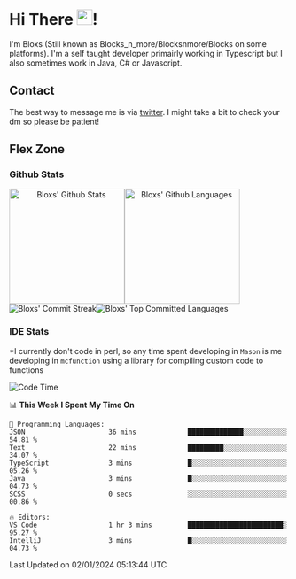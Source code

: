 # Hi There <img src="https://media.giphy.com/media/hvRJCLFzcasrR4ia7z/giphy.gif" width="28">!
I'm Bloxs (Still known as Blocks_n_more/Blocksnmore/Blocks on some platforms). I'm a self taught developer primairly working in Typescript but I also sometimes work in Java, C# or Javascript. 

## Contact
The best way to message me is via [twitter](https://twitter.com/blocksnmore). I might take a bit to check your dm so please be patient!

## Flex Zone
### Github Stats
<div style="display: flex;" align="center">
  <img src="https://readme-stats-gules.vercel.app/api?username=Blocksnmore&bg_color=23272A&show_icons=true&count_private=true&title_color=fff&text_color=fff&icon_color=3d34eb&hide_border=true&border_radius=10" alt="Bloxs' Github Stats" style="height: 13rem" />
 <img src="https://readme-stats-gules.vercel.app/api/top-langs/?username=Blocksnmore&layout=donut&count_private=true&hide_border=true&bg_color=23272A&title_color=fff&text_color=fff&icon_color=3d34eb&border_radius=10" alt="Bloxs' Github Languages" style="height: 13rem;" />
</div>
<div style="display: flex;" align="center">
  <img src="https://streak-stats.demolab.com?user=Blocksnmore&theme=github-dark-blue&hide_border=true" alt="Bloxs' Commit Streak">
  <img src="http://github-profile-summary-cards.vercel.app/api/cards/most-commit-language?username=Blocksnmore&theme=github_dark" alt="Bloxs' Top Committed Languages">
</div>

### IDE Stats
*I currently don't code in perl, so any time spent developing in `Mason` is me developing in `mcfunction` using a library for compiling custom code to functions
<!--START_SECTION:waka-->
![Code Time](http://img.shields.io/badge/Code%20Time-700%20hrs%2028%20mins-blue)

📊 **This Week I Spent My Time On** 

```text
💬 Programming Languages: 
JSON                     36 mins             ██████████████░░░░░░░░░░░   54.81 % 
Text                     22 mins             █████████░░░░░░░░░░░░░░░░   34.07 % 
TypeScript               3 mins              █░░░░░░░░░░░░░░░░░░░░░░░░   05.26 % 
Java                     3 mins              █░░░░░░░░░░░░░░░░░░░░░░░░   04.73 % 
SCSS                     0 secs              ░░░░░░░░░░░░░░░░░░░░░░░░░   00.86 % 

🔥 Editors: 
VS Code                  1 hr 3 mins         ████████████████████████░   95.27 % 
IntelliJ                 3 mins              █░░░░░░░░░░░░░░░░░░░░░░░░   04.73 % 
```


 Last Updated on 02/01/2024 05:13:44 UTC
<!--END_SECTION:waka-->
